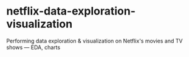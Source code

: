 # netflix-data-exploration-visualization
Performing data exploration &amp; visualization on Netflix's movies and TV shows — EDA, charts
